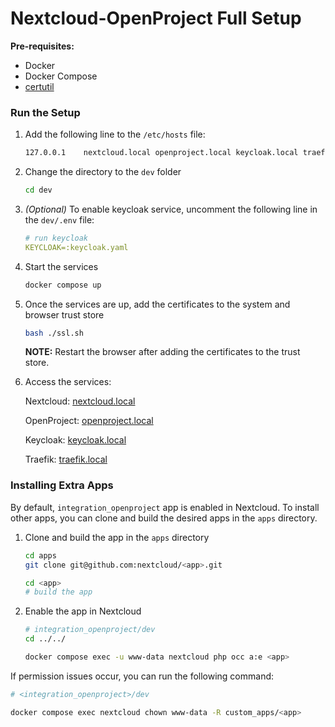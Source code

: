 # Nextcloud-OpenProject Full Setup

**Pre-requisites:**

- Docker
- Docker Compose
- [certutil](https://command-not-found.com/certutil)

### Run the Setup

1. Add the following line to the `/etc/hosts` file:

   ```bash
   127.0.0.1	nextcloud.local openproject.local keycloak.local traefik.local
   ```

2. Change the directory to the `dev` folder

   ```bash
   cd dev
   ```

3. _(Optional)_ To enable keycloak service, uncomment the following line in the `dev/.env` file:

   ```yaml
   # run keycloak
   KEYCLOAK=:keycloak.yaml
   ```

4. Start the services

   ```bash
   docker compose up
   ```

5. Once the services are up, add the certificates to the system and browser trust store

   ```bash
   bash ./ssl.sh
   ```

   **NOTE:** Restart the browser after adding the certificates to the trust store.

6. Access the services:

   Nextcloud: [nextcloud.local](https://nextcloud.local)

   OpenProject: [openproject.local](https://openproject.local)

   Keycloak: [keycloak.local](https://keycloak.local)

   Traefik: [traefik.local](https://traefik.local)

### Installing Extra Apps

By default, `integration_openproject` app is enabled in Nextcloud. To install other apps, you can clone and build the desired apps in the `apps` directory.

1. Clone and build the app in the `apps` directory

   ```bash
   cd apps
   git clone git@github.com:nextcloud/<app>.git

   cd <app>
   # build the app
   ```

2. Enable the app in Nextcloud

   ```bash
   # integration_openproject/dev
   cd ../../

   docker compose exec -u www-data nextcloud php occ a:e <app>
   ```

If permission issues occur, you can run the following command:

```bash
# <integration_openproject>/dev

docker compose exec nextcloud chown www-data -R custom_apps/<app>
```
